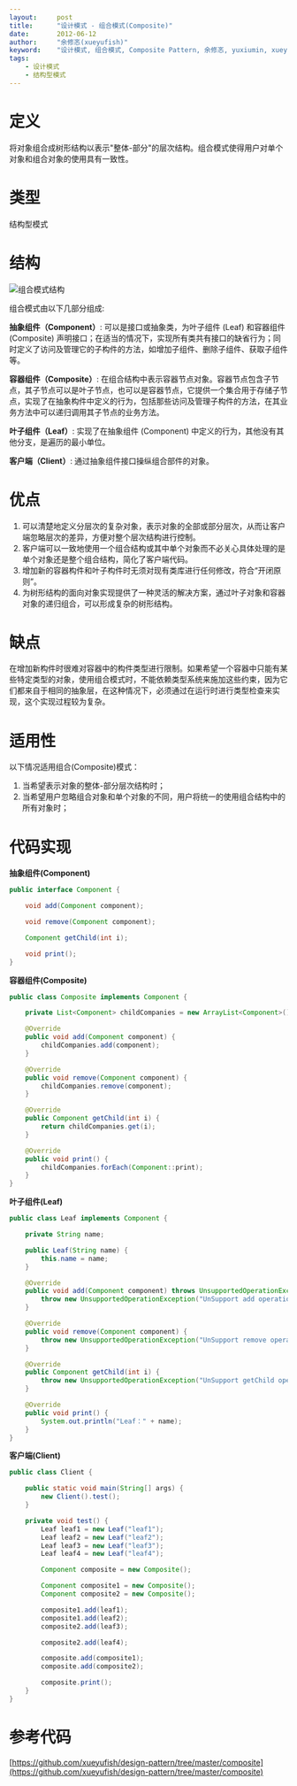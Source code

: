 ```yaml
---
layout:     post
title:      "设计模式 - 组合模式(Composite)"
date:       2012-06-12
author:     "余修忞(xueyufish)"
keyword:    "设计模式, 组合模式, Composite Pattern, 余修忞, yuxiumin, xueyufish"
tags:
    - 设计模式
    - 结构型模式
---
```


# 定义
将对象组合成树形结构以表示"整体-部分"的层次结构。组合模式使得用户对单个对象和组合对象的使用具有一致性。

# 类型
结构型模式

# 结构
![组合模式结构](http://img.yuxiumin.com/screenshots/design-patterns/42f47ef4e360ab86e6d9b23e8e433510.png)

组合模式由以下几部分组成:

**抽象组件（Component）**: 可以是接口或抽象类，为叶子组件 (Leaf) 和容器组件 (Composite) 声明接口；在适当的情况下，实现所有类共有接口的缺省行为；同时定义了访问及管理它的子构件的方法，如增加子组件、删除子组件、获取子组件等。

**容器组件（Composite）**: 在组合结构中表示容器节点对象。容器节点包含子节点，其子节点可以是叶子节点，也可以是容器节点，它提供一个集合用于存储子节点，实现了在抽象构件中定义的行为，包括那些访问及管理子构件的方法，在其业务方法中可以递归调用其子节点的业务方法。

**叶子组件（Leaf）**: 实现了在抽象组件 (Component) 中定义的行为，其他没有其他分支，是遍历的最小单位。

**客户端（Client）**: 通过抽象组件接口操纵组合部件的对象。

# 优点
1. 可以清楚地定义分层次的复杂对象，表示对象的全部或部分层次，从而让客户端忽略层次的差异，方便对整个层次结构进行控制。
2. 客户端可以一致地使用一个组合结构或其中单个对象而不必关心具体处理的是单个对象还是整个组合结构，简化了客户端代码。
3. 增加新的容器构件和叶子构件时无须对现有类库进行任何修改，符合“开闭原则”。
4. 为树形结构的面向对象实现提供了一种灵活的解决方案，通过叶子对象和容器对象的递归组合，可以形成复杂的树形结构。

# 缺点
在增加新构件时很难对容器中的构件类型进行限制。如果希望一个容器中只能有某些特定类型的对象，使用组合模式时，不能依赖类型系统来施加这些约束，因为它们都来自于相同的抽象层，在这种情况下，必须通过在运行时进行类型检查来实现，这个实现过程较为复杂。

# 适用性

以下情况适用组合(Composite)模式：

1. 当希望表示对象的整体-部分层次结构时；
2. 当希望用户忽略组合对象和单个对象的不同，用户将统一的使用组合结构中的所有对象时；

# 代码实现

**抽象组件(Component)**
```java
public interface Component {

    void add(Component component);

    void remove(Component component);

    Component getChild(int i);

    void print();
}
```

**容器组件(Composite)**
```java
public class Composite implements Component {

    private List<Component> childCompanies = new ArrayList<Component>();

    @Override
    public void add(Component component) {
        childCompanies.add(component);
    }

    @Override
    public void remove(Component component) {
        childCompanies.remove(component);
    }

    @Override
    public Component getChild(int i) {
        return childCompanies.get(i);
    }

    @Override
    public void print() {
        childCompanies.forEach(Component::print);
    }
}
```

**叶子组件(Leaf)**
```java
public class Leaf implements Component {

    private String name;

    public Leaf(String name) {
        this.name = name;
    }

    @Override
    public void add(Component component) throws UnsupportedOperationException {
        throw new UnsupportedOperationException("UnSupport add operation with Leaf obj");
    }

    @Override
    public void remove(Component component) {
        throw new UnsupportedOperationException("UnSupport remove operation with Leaf obj");
    }

    @Override
    public Component getChild(int i) {
        throw new UnsupportedOperationException("UnSupport getChild operation with Leaf obj");
    }

    @Override
    public void print() {
        System.out.println("Leaf：" + name);
    }
}
```

**客户端(Client)**
```java
public class Client {

    public static void main(String[] args) {
        new Client().test();
    }

    private void test() {
        Leaf leaf1 = new Leaf("leaf1");
        Leaf leaf2 = new Leaf("leaf2");
        Leaf leaf3 = new Leaf("leaf3");
        Leaf leaf4 = new Leaf("leaf4");

        Component composite = new Composite();

        Component composite1 = new Composite();
        Component composite2 = new Composite();

        composite1.add(leaf1);
        composite1.add(leaf2);
        composite2.add(leaf3);

        composite2.add(leaf4);

        composite.add(composite1);
        composite.add(composite2);

        composite.print();
    }
}
```

# 参考代码
[https://github.com/xueyufish/design-pattern/tree/master/composite](https://github.com/xueyufish/design-pattern/tree/master/composite)